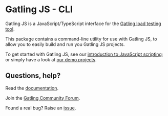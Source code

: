 # Gatling JS - CLI

Gatling JS is a JavaScript/TypeScript interface for the [Gatling load testing tool](https://gatling.io/).

This package contains a command-line utility for use with Gatling JS, to allow you to easily build and run you Gatling JS projects.

To get started with Gatling JS, see our [introduction to JavaScript scripting](https://docs.gatling.io/tutorials/scripting-intro-js); or simply have a look at [our demo projects](https://github.com/gatling/gatling-js-demo).

## Questions, help?

Read the [documentation](https://docs.gatling.io).

Join the [Gatling Community Forum](https://community.gatling.io).

Found a real bug? Raise an [issue](https://github.com/gatling/gatling/issues).
